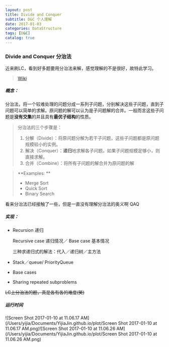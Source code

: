 ```yaml
---
layout: post
title: Divide and Conquer
subtitle: D&C 个人理解
date: 2017-01-03
categories: DataStructure
tags: [D&C]
catalog: true
---
```


### Divide and Conquer 分治法

近来刷LC，看到好多题要用分治法来解，感觉理解的不是很好，故特此学习。

> [Wiki](https://en.wikipedia.org/wiki/Divide_and_conquer_algorithm)

##### 概念：

分治法，将一个较难处理的问题分成一系列子问题，分别解决这些子问题，直到子问题可以简单的求解。原问题的解可以认为是子问题解的合并。一般而言这些子问题是**没有交集**的并且具有**最优子结构**的性质。

> 分治法的三个步骤是：
>
> 1. 分解（Divide）：将原问题分解为若干子问题，这些子问题都是原问题规模较小的实例。
> 2. 解决（Conquer）：**递归**地求解各子问题。如果子问题规模足够小，则直接求解。
> 3. 合并（Combine）：将所有子问题的解合并为原问题的解

> **Examples: **
>
> - Merge Sort
> - Quick Sort
> - Binary Search

看来分治法已经接触了一些，但是一直没有理解分治法的奥义啊 QAQ

##### 实现：

* Recursion 递归

  Recursive case 递归情况／ Base case 基本情况

  三种求递归式的解法：代入／递归树／主方法

* Stack／queue/ PriorityQueue

* Base cases

* Sharing repeated subproblems

~~LC上分治法的题，真是各有各的难度(笑)~~

##### 运行时间

![Screen Shot 2017-01-10 at 11.06.17 AM](/Users/yijia/Documents/YijiaJin.github.io/plot/Screen Shot 2017-01-10 at 11.06.17 AM.png)![Screen Shot 2017-01-10 at 11.06.26 AM](/Users/yijia/Documents/YijiaJin.github.io/plot/Screen Shot 2017-01-10 at 11.06.26 AM.png)